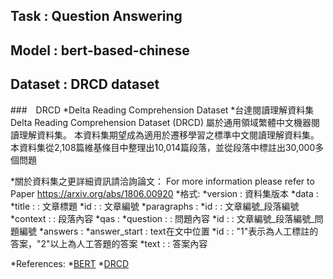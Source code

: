 ## Task : Question Answering
## Model : bert-based-chinese
## Dataset : DRCD dataset

###　DRCD
*Delta Reading Comprehension Dataset
*台達閱讀理解資料集 Delta Reading Comprehension Dataset (DRCD) 屬於通用領域繁體中文機器閱讀理解資料集。 本資料集期望成為適用於遷移學習之標準中文閱讀理解資料集。 本資料集從2,108篇維基條目中整理出10,014篇段落，並從段落中標註出30,000多個問題

*關於資料集之更詳細資訊請洽詢論文： For more information please refer to Paper <https://arxiv.org/abs/1806.00920>
*格式:
  *version : 資料集版本
  *data :
    *title : : 文章標題
    *id : : 文章編號
    *paragraphs :
      *id : : 文章編號_段落編號
      *context : : 段落內容
      *qas :
        *question : : 問題內容
        *id : : 文章編號_段落編號_問題編號
        *answers :
          *answer_start : text在文中位置
          *id : : "1"表示為人工標註的答案，"2"以上為人工答題的答案
          *text : : 答案內容


*References:
  *[BERT](https://arxiv.org/pdf/1810.04805.pdf)
  *[DRCD](https://arxiv.org/ftp/arxiv/papers/1806/1806.00920.pdf)
